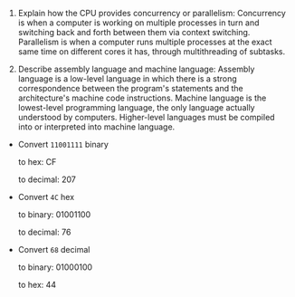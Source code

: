 <!-- Answers to the Short Answer Essay Questions go here -->

1. Explain how the CPU provides concurrency or parallelism:
Concurrency is when a computer is working on multiple processes in turn and switching back and forth between them via context switching. Parallelism is when a computer runs multiple processes at the exact same time on different cores it has, through multithreading of subtasks.

2. Describe assembly language and machine language:
Assembly language is a low-level language in which there is a strong correspondence between the program's statements and the architecture's machine code instructions. Machine language is the lowest-level programming language, the only language actually understood by computers. Higher-level languages must be compiled into or interpreted into machine language.

* Convert `11001111` binary

    to hex: CF

    to decimal: 207


* Convert `4C` hex

    to binary: 01001100

    to decimal: 76


* Convert `68` decimal

    to binary: 01000100

    to hex: 44
